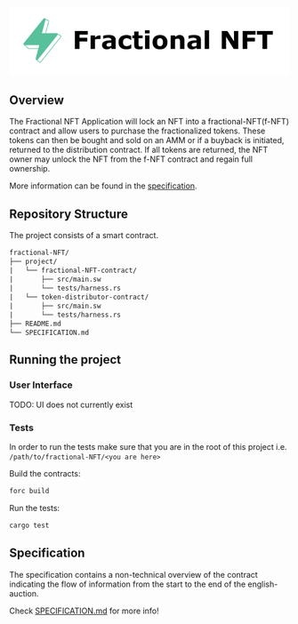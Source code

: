 <p align="center">
    <picture>
        <source media="(prefers-color-scheme: dark)" srcset=".docs/fractional-NFT-dark.png">
        <img alt="light theme" src=".docs/fractional-NFT-light.png">
    </picture>
</p>

## Overview

The Fractional NFT Application will lock an NFT into a fractional-NFT(f-NFT) contract and allow users to purchase the fractionalized tokens. These tokens can then be bought and sold on an AMM or if a buyback is initiated, returned to the distribution contract. If all tokens are returned, the NFT owner may unlock the NFT from the f-NFT contract and regain full ownership.

More information can be found in the [specification](./SPECIFICATION.md).

## Repository Structure

The project consists of a smart contract.

```
fractional-NFT/
├── project/
|   └── fractional-NFT-contract/
|       ├── src/main.sw
|       └── tests/harness.rs
|   └── token-distributor-contract/
|       ├── src/main.sw
|       └── tests/harness.rs
├── README.md
└── SPECIFICATION.md
```

## Running the project

### User Interface

TODO: UI does not currently exist

### Tests

In order to run the tests make sure that you are in the root of this project i.e. `/path/to/fractional-NFT/<you are here>`

Build the contracts:

```bash
forc build
```

Run the tests:

```bash
cargo test
```

## Specification

The specification contains a non-technical overview of the contract indicating the flow of information from the start to the end of the english-auction.

Check [SPECIFICATION.md](./SPECIFICATION.md) for more info!

